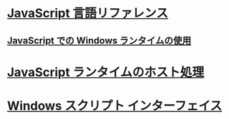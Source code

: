 # [JavaScript 言語リファレンス](javascript/javascript-language-reference.md)
## [JavaScript での Windows ランタイムの使用](jswinrt/using-the-windows-runtime-in-javascript.md)
# [JavaScript ランタイムのホスト処理](chakra-hosting/javascript-runtime-hosting.md)
# [Windows スクリプト インターフェイス](winscript/windows-script-interfaces.md)
